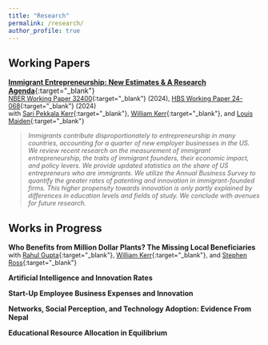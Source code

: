 ```yaml
---
title: "Research"
permalink: /research/
author_profile: true
---
```


Working Papers
------

[**Immigrant Entrepreneurship: New Estimates & A Research Agenda**](/files/Chodavadia_Kerr_Kerr_Maiden_NBERWP_2024_ImmigrantEntrepreneurshipNewEstimates.pdf){:target="_blank"} \
<span style="font-size:.9em;">[NBER Working Paper 32400](https://www.nber.org/papers/w32400){:target="_blank"} (2024), [HBS Working Paper 24-068](https://www.hbs.edu/faculty/Pages/item.aspx?num=65891){:target="_blank"} (2024)</span> \
<span style="font-size:.9em;">with [Sari Pekkala Kerr](https://www1.wellesley.edu/economics/faculty/kerrs){:target="_blank"}, [William Kerr](https://www.hbs.edu/faculty/Pages/profile.aspx?facId=337265){:target="_blank"}, and [Louis Maiden](https://louismaiden.netlify.app/about/){:target="_blank"}</span>
><span style="font-size:.9em;">*Immigrants contribute disproportionately to entrepreneurship in many countries, accounting for a quarter of new employer businesses in the US. We review recent research on the measurement of immigrant entrepreneurship, the traits of immigrant founders, their economic impact, and policy levers. We provide updated statistics on the share of US entrepreneurs who are immigrants. We utilize the Annual Business Survey to quantify the greater rates of patenting and innovation in immigrant-founded firms. This higher propensity towards innovation is only partly explained by differences in education levels and fields of study. We conclude with avenues for future research.*</span>

Works in Progress
------

**Who Benefits from Million Dollar Plants? The Missing Local Beneficiaries** \
<span style="font-size:.9em;">with [Rahul Gupta](https://rahul-r-gupta.github.io){:target="_blank"}, [William Kerr](https://www.hbs.edu/faculty/Pages/profile.aspx?facId=337265){:target="_blank"}, and [Stephen Ross](https://econ.uconn.edu/ross/){:target="_blank"}</span>

**Artificial Intelligence and Innovation Rates**

**Start-Up Employee Business Expenses and Innovation**

**Networks, Social Perception, and Technology Adoption: Evidence From Nepal**

**Educational Resource Allocation in Equilibrium**

